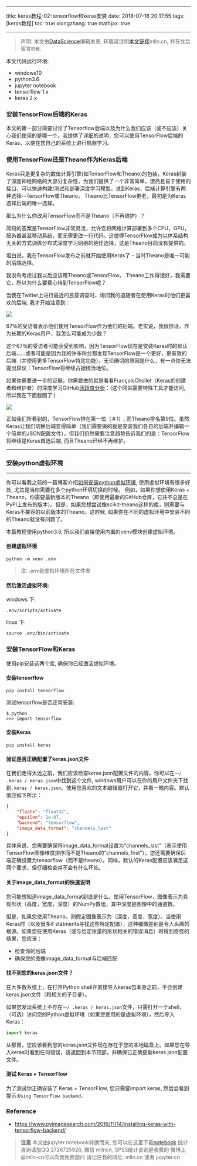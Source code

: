 
---
title: keras教程-02-tensorflow和keras安装
date: 2018-07-16 20:17:55
tags: [keras教程]
toc: true
xiongzhang: true
mathjax: true

---
<span></span>
<!-- more -->

> 声明: 本文由[DataScience](http://mlln.cn)编辑发表, 转载请注明[本文链接](http://mlln.cn)mlln.cn, 并在文后留言`转载`.

本文代码运行环境:

- windows10
- python3.6
- jupyter notebook
- tensorflow 1.x
- keras 2.x

### 安装TensorFlow后端的Keras

本文的第一部分简要讨论了Tensorflow后端以及为什么我们应该（或不应该）关心我们使用的是哪一个。我提供了详细的说明，您可以使用TensorFlow后端的Keras，以便在您自己的系统上进行机器学习。

### 使用TensorFlow还是Theano作为Keras后端

Keras只是更复杂的数值计算引擎(如TensorFlow和Theano)的包装。Keras封装了深度神经网络的大部分复杂性，为我们提供了一个非常简单，漂亮且易于使用的接口，可以快速构建/测试和部署深度学习模型。说到Keras，后端计算引擎有两种选择--TensorFlow或Theano。 Theano比TensorFlow更老，最初是为Keras选择后端的唯一选择。

那么为什么你改用TensorFlow而不是Theano（不再维护）？

简短的答案是TensorFlow非常灵活，允许您将网络计算部署到多个CPU，GPU，服务器甚至移动系统，而无需更改一行代码。这使得TensorFlow成为以体系结构无关的方式训练分布式深度学习网络的绝佳选择，这是Theano目前没有提供的。

坦白说，我在TensorFlow发布之前就开始使用Keras了 - 当时Theano是唯一可能的后端选择。

我没有考虑过我以后应该用Theano或TensorFlow。 Theano工作得很好，我需要它，所以为什么要费心转到TensorFlow呢？

当我在Twitter上进行最近的民意调查时，询问我的追随者在使用Keras时他们更喜欢的后端, 我才开始注意到：

<img src="images/keras_tf_twitter_poll.jpg" class="img-thumbnail"/>

67％的受访者表示他们使用TensorFlow作为他们的后端。老实说，我很惊讶。作为长期的Keras用户，我怎么可能成为少数？

这个67％的受访者可能会受到影响，因为TensorFlow现在是安装Keras时的默认后端......或者可能是因为我的许多粉丝都发现TensorFlow是一个更好，更有效的后端（并使用更多TensorFlow特定功能）。无论确切的原因是什么，有一点你无法提出异议：TensorFlow将继续占据统治地位。

如果你需要进一步的证据，你需要做的就是看看FrançoisChollet（Keras的创建者和维护者）的深度学习GitHub[活跃度分析](https://twitter.com/fchollet/status/787881948274266112)：(这个网站需要特殊工具才能访问, 所以我在下面截图了:)

<img src="images/github-activaty.png" class="img-thumbnail"/>


正如我们所看到的，TensorFlow排在第一位（＃1）, 而Theano排名第9位。虽然Keras让我们切换后端变得简单（我们需要做的就是安装我们各自的后端并编辑一个简单的JSON配置文件），但我们仍然需要注意趋势告诉我们的是：TensorFlow将继续是Keras首选后端, 而且Theano已经不再维护。

---

### 安装python虚拟环境

---

你可以看我之前的一篇博客介绍[如何安装python虚拟环境](http://mlln.cn), 使用虚拟环境有很多好处, 尤其是当你需要在多个python环境切换的时候。 例如，如果你想使用Keras + Theano，你需要最新版本的Theano（即使用最新的GitHub仓库，它并不总是在PyPI上发布的版本）。但是，如果您想尝试像scikit-theano这样的库，则需要与Keras不兼容的以前版本的Theano。这时候, 如果你在不同的虚拟环境中安装不同的Theano就没有问题了。

本篇教程使用python3.6, 所以我们直接使用内置的venv模块创建虚拟环境。

#### 创建虚拟环境

```
python -m venv .env
```
> 注: .env是虚拟环境所在文件夹

#### 然后激活虚拟环境:

windows 下:
```
.env/scripts/activate
```

linux 下:
```
source .env/bin/activate
```

### 安装TensorFlow和Keras

使用pip安装这两个库, 确保你已经激活虚拟环境。

#### 安装tensorflow

```
pip install tensorflow
```

测试tensorflow是否正常安装:

```
$ python
>>> import tensorflow
```



#### 安装Keras

```
pip install keras
```

#### 验证是否正确配置了keras.json文件

在我们走得太远之前，我们应该检查keras.json配置文件的内容。你可以在`〜/ .keras / keras.json`中找到这个文件, windows用户可以在你的用户文件夹下找到`.keras / keras.json`。使用您喜欢的文本编辑器打开它，并看一眼内容。默认值应如下所示：

```json
{
    "floatx": "float32",
    "epsilon": 1e-07,
    "backend": "tensorflow",
    "image_data_format": "channels_last"
}
```

具体来说，您需要确保将image_data_format设置为“channels_last”（表示使用TensorFlow图像维度排序而不是Theano的“channels_first”）。您还需要确保后端正确设置为tensorflow（而不是theano）。同样，默认的Keras配置应该满足这两个要求，但仔细检查并不会有什么坏处。

#### 关于image_data_format的快速说明

您可能想知道image_data_format到底是什么。使用TensorFlow，图像表示为具有形状（高度，宽度，深度）的NumPy数组，其中深度是图像中的通道数。

但是，如果您使用Theano，则假定图像表示为（深度，高度，宽度）。当使用Keras时（以及很多if statments寻找这些特定配置），这种细微差别是令人头痛的根源。如果您在使用Keras（或与给定张量的形状相关的错误消息）时得到奇怪的结果，您应该：

- 检查你的后端
- 确保您的图像image_data_format与后端匹配

#### 找不到您的keras.json文件？

在大多数系统上，在打开Python shell并直接导入keras包本身之前，不会创建keras.json文件（和相关的子目录）。

如果您发现系统上不存在`〜/ .keras / keras.json`文件，只需打开一个shell，（可选）访问您的Python虚拟环境（如果您使用的是虚拟环境），然后导入Keras：

```python
import keras
```

从那里，您应该看到您的keras.json文件现在存在于您的本地磁盘上。如果您在导入keras时看到任何错误，请返回到本节顶部，并确保已正确更新keras.json配置文件。

#### 测试 Keras + TensorFlow

为了测试你正确安装了 Keras + TensorFlow, 您只需要import keras, 然后会看到提示:`Using TensorFlow backend.`

### Reference

- https://www.pyimagesearch.com/2016/11/14/installing-keras-with-tensorflow-backend/


> **注意**
> 本文由jupyter notebook转换而来, 您可以在这里下载[notebook](keras教程-02-tensorflow和keras安装.ipynb)
> 统计咨询请加QQ 2726725926, 微信 mllncn,  SPSS统计咨询是收费的
> 微博上@mlln-cn可以向我免费题问
> 请记住我的网址: mlln.cn 或者 jupyter.cn

